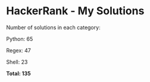 # HackerRank - My Solutions

Number of solutions in each category:

Python: 65

Regex: 47

Shell: 23

**Total: 135**

